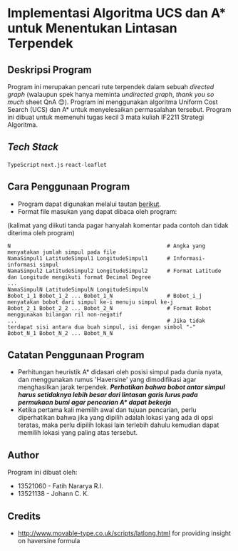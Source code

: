 # Implementasi Algoritma UCS dan A\* untuk Menentukan Lintasan Terpendek

## Deskripsi Program

Program ini merupakan pencari rute terpendek dalam sebuah _directed graph_ (walaupun spek hanya meminta _undirected graph_, _thank you so much_ sheet QnA :blush:). Program ini menggunakan algoritma Uniform Cost Search (UCS) dan A\* untuk menyelesaikan permasalahan tersebut. Program ini dibuat untuk memenuhi tugas kecil 3 mata kuliah IF2211 Strategi Algoritma.

## _Tech Stack_

`TypeScript`
`next.js`
`react-leaflet`

## Cara Penggunaan Program

- Program dapat digunakan melalui tautan [berikut](https://chimerical-khapse-d2481e.netlify.app/).
- Format file masukan yang dapat dibaca oleh program:

(kalimat yang diikuti tanda pagar hanyalah komentar pada contoh dan tidak diterima oleh program)

```
N                                                 # Angka yang menyatakan jumlah simpul pada file
NamaSimpul1 LatitudeSimpul1 LongitudeSimpul1      # Informasi-informasi simpul
NamaSimpul2 LatitudeSimpul2 LongitudeSimpul2      # Format Latitude dan Longitude mengikuti format Decimal Degree
...
NamaSimpulN LatitudeSimpulN LongitudeSimpulN
Bobot_1_1 Bobot_1_2 ... Bobot_1_N                 # Bobot_i_j menyatakan bobot dari simpul ke-i menuju simpul ke-j 
Bobot_2_1 Bobot_2_2 ... Bobot_2_N                 # Format Bobot menggunakan bilangan ril non-negatif
...                                               # Jika tidak terdapat sisi antara dua buah simpul, isi dengan simbol "-"
Bobot_N_1 Bobot_N_2 ... Bobot_N_N
```

## Catatan Penggunaan Program
- Perhitungan heuristik A\* didasari oleh posisi simpul pada dunia nyata, dan menggunakan rumus 'Haversine' yang dimodifikasi agar menghasilkan jarak terpendek. ***Perhatikan bahwa bobot antar simpul harus setidaknya lebih besar dari lintasan garis lurus pada permukaan bumi agar pencarian A\* dapat bekerja***
- Ketika pertama kali memilih awal dan tujuan pencarian, perlu diperhatikan bahwa jika yang dipilih adalah lokasi yang ada di opsi teratas, maka perlu dipilih lokasi lain terlebih dahulu kemudian dapat memilih lokasi yang paling atas tersebut.

## Author

Program ini dibuat oleh:

- 13521060 - Fatih Nararya R.I.
- 13521138 - Johann C. K.

## Credits
- http://www.movable-type.co.uk/scripts/latlong.html for providing insight on haversine formula
